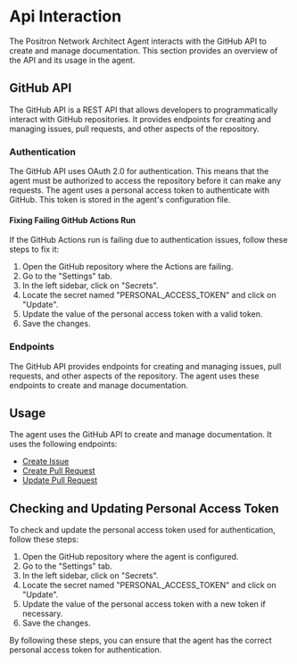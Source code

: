 # Api Interaction

The Positron Network Architect Agent interacts with the GitHub API to create and manage documentation. This section provides an overview of the API and its usage in the agent.

## GitHub API

The GitHub API is a REST API that allows developers to programmatically interact with GitHub repositories. It provides endpoints for creating and managing issues, pull requests, and other aspects of the repository.

### Authentication

The GitHub API uses OAuth 2.0 for authentication. This means that the agent must be authorized to access the repository before it can make any requests. The agent uses a personal access token to authenticate with GitHub. This token is stored in the agent's configuration file.

#### Fixing Failing GitHub Actions Run

If the GitHub Actions run is failing due to authentication issues, follow these steps to fix it:

1. Open the GitHub repository where the Actions are failing.
2. Go to the "Settings" tab.
3. In the left sidebar, click on "Secrets".
4. Locate the secret named "PERSONAL_ACCESS_TOKEN" and click on "Update".
5. Update the value of the personal access token with a valid token.
6. Save the changes.

### Endpoints

The GitHub API provides endpoints for creating and managing issues, pull requests, and other aspects of the repository. The agent uses these endpoints to create and manage documentation.

## Usage

The agent uses the GitHub API to create and manage documentation. It uses the following endpoints:

- [Create Issue](https://docs.github.com/en/rest/reference/issues#create-an-issue)
- [Create Pull Request](https://docs.github.com/en/rest/reference/pulls#create-a-pull-request)
- [Update Pull Request](https://docs.github.com/en/rest/reference/pulls#update-a-pull-request)

## Checking and Updating Personal Access Token

To check and update the personal access token used for authentication, follow these steps:

1. Open the GitHub repository where the agent is configured.
2. Go to the "Settings" tab.
3. In the left sidebar, click on "Secrets".
4. Locate the secret named "PERSONAL_ACCESS_TOKEN" and click on "Update".
5. Update the value of the personal access token with a new token if necessary.
6. Save the changes.

By following these steps, you can ensure that the agent has the correct personal access token for authentication.

